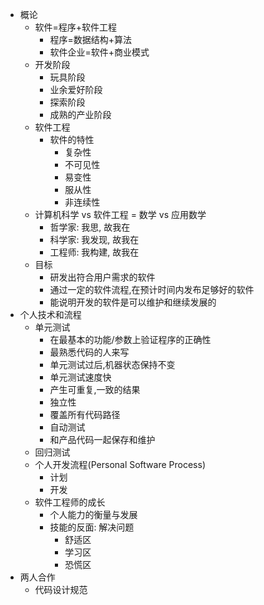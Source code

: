 - 概论
    - 软件=程序+软件工程
        - 程序=数据结构+算法
        - 软件企业=软件+商业模式
    - 开发阶段
        - 玩具阶段
        - 业余爱好阶段
        - 探索阶段
        - 成熟的产业阶段
    - 软件工程
        - 软件的特性
            - 复杂性
            - 不可见性
            - 易变性
            - 服从性
            - 非连续性
    - 计算机科学 vs 软件工程 = 数学 vs 应用数学
        - 哲学家: 我思, 故我在
        - 科学家: 我发现, 故我在
        - 工程师: 我构建, 故我在
    - 目标
        - 研发出符合用户需求的软件
        - 通过一定的软件流程,在预计时间内发布足够好的软件
        - 能说明开发的软件是可以维护和继续发展的
- 个人技术和流程
    - 单元测试
        - 在最基本的功能/参数上验证程序的正确性
        - 最熟悉代码的人来写
        - 单元测试过后,机器状态保持不变
        - 单元测试速度快
        - 产生可重复,一致的结果
        - 独立性
        - 覆盖所有代码路径
        - 自动测试
        - 和产品代码一起保存和维护
    - 回归测试
    - 个人开发流程(Personal Software Process)
        - 计划
        - 开发
  - 软件工程师的成长
      - 个人能力的衡量与发展
      - 技能的反面: 解决问题
          - 舒适区
          - 学习区
          - 恐慌区
- 两人合作
    - 代码设计规范